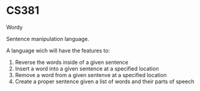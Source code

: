 # CS381


Wordy

Sentence manipulation language.



A language wich will have the features to:

1. Reverse the words inside of a given sentence
2. Insert a word into a given sentence at a specified location
3. Remove a word from a given sentenve at a specified location
4. Create a proper sentence given a list of words and their parts of speech

